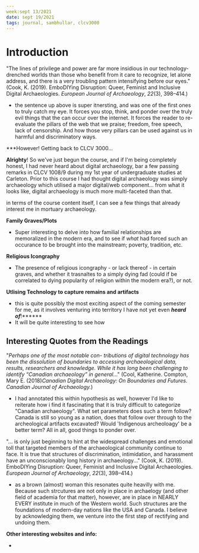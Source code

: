 ```yaml
---
week:sept 13/2021
date: sept 19/2021
tags: journal, sambhullar, clcv3000
---
```


# Introduction 
"The lines of privilege and power are far more insidious in our technology-drenched worlds than those who benefit from it care to recognize, let alone address, and there is a very troubling pattern intensifying before our eyes." (Cook, K. (2019). EmboDIYing Disruption: Queer, Feminist and Inclusive Digital Archaeologies. _European Journal of Archaeology_, _22_(3), 398–414.)
- the sentence up above is super itnersting, and was one of the first ones to truly catch my eye. It forces you stop, think, and ponder over the truly evil things that the can occur over the internet. It forces the reader to re-evaluate the pillars of the web that we praise; freedom, free speech, lack of censorship. And how those very pillars can be used against us in harmful and discriminatory ways.

***However! Getting back to CLCV 3000...

**Alrighty**! So we've just begun the course, and if I'm being completely honest, I had never heard about digital archaeology, bar a few passing remarks in CLCV 1008/9 during my 1st year of undergraduate studies at Carleton.  Prior to this course I had thought digital archaeology was simply archaeology which utilised a major digital/web component... from what it looks like, digital archaeology is much more multi-faceted than that. 

in terms of the course content itself, I can see a few things that already interest me in mortuary archaeology.

**Family Graves/Plots**
- Super interesting to delve into how familial relationships are memoralized in the modern era, and to see if *what* had forced such an occurance to be brought into the mainstream; poverty, tradition, etc.

**Religious Icongraphy**
- The presence of religious icongraphy - or lack thereof - in certain graves, and whether it trasnaltes to a simply dying fad (could if be correlated to dying popularity of religion within the modern era?), or not.

**Utlising Technology to capture remains and artifacts**
- this is quite possibly the most exciting aspect of the coming semester for me, as it involves venturing into territory I have not yet even ***heard of***!******
- It will be quite interesting to see how 

## Interesting Quotes from the Readings
"*Perhaps  one  of  the  most  notable  con- tributions  of  digital  technology  has been  the  dissolution  of  boundaries  to accessing  archaeological  data,  results, researchers  and  knowledge.  While  it has  long  been  challenging  to  identify “Canadian archaeology” in general*..." (Cool, Katherine. Compton, Mary E. (2018)*Canadian Digital Archaeology: On Boundaries and Futures. Canadian Journal of Archaeology.*)
- I had annotated this within hypothesis as well, however I'd like to reiterate how i find it fascinating that it is truly difficult to categorize "Canadian archaeology". What set parameters does such a term follow? Canada is still so young as a nation, does that follow over through to the archeological artifacts excavated? Would 'Indigenous archeoloagy' be a better term? All in all, good things to ponder over.

"... is only just beginning to hint at the widespread challenges and emotional toll that targeted members of the archaeological community continue to face. It is true that structures of discrimination, intimidation, and harassment have an unconscionably long history in archaeology..." (Cook, K. (2019). EmboDIYing Disruption: Queer, Feminist and Inclusive Digital Archaeologies. _European Journal of Archaeology_, _22_(3), 398–414.)
 - as a brown (almost) woman this resonates quite heavilly with me. Because such strcutures are not only in place in archaelogy (and other field of academia for that matter), however, are in place in NEARLY EVERY institute in much of the Western world. Such structures are the foundations of modern-day nations like the USA and Canada. I believe by acknowledging them, we venture into the first step of rectifying and undoing them.
 
**Other interesting websites and info:**

- 



